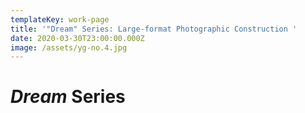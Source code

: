 ```yaml
---
templateKey: work-page
title: '"Dream" Series: Large-format Photographic Construction '
date: 2020-03-30T23:00:00.000Z
image: /assets/yg-no.4.jpg
---
```

# *Dream* Series